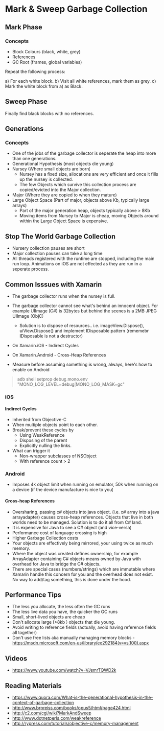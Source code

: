 # Mark & Sweep Garbage Collection

## Mark Phase

### Concepts

* Block Colours (black, white, grey)
* References
* GC Root (frames, global variables)

Repeat the following process:

a) For each white block.
b) Visit all white references, mark them as grey.
c) Mark the white block from a) as Black.


## Sweep Phase

Finally find black blocks with no references.

## Generations


### Concepts

* One of the jobs of the garbage collector is seperate the heap into more than one generations.
* Generational Hypothesis (most objects die young)
* Nursey (Where small objects are born)
  * Nursey has a fixed size, allocations are very efficient and once it fills up the nursey is collected.
  * The few Objects which survive this collection process are copied/evicted into the Major collection.
* Major (Where they are copied to when they mature)
* Large Object Space (Part of major, objects above Kb, typically large arrays)
  * Part of the major generation heap, objects typically above > 8Kb
  * Moving items from Nursey to Major is cheap, moving Objects around within the Large Object Space is expensive.

## Stop The World Garbage Collection

* Nursery collection pauses are short
* Major collection pauses can take a long time
* All threads registered with the runtime are stopped, including the main run loop. Animations on iOS are not effected as they are run in a seperate process.


## Common Isssues with Xamarin
* The garbage collector <?$condition?> runs when the nursey is full. 
* The garbage collector cannot see what's behind an innocent object. For example UIImage (C#) is 32bytes but behind the scenes is a 2MB JPEG UIImage (ObjC)
  * Solution is to dispose of resources.. i.e. imageView.Dispose(), uiView.Dispose() and implement IDisposable pattern (rememebr IDisposable is not a destructor) 
* On Xamarin.iOS - Indirect Cycles
* On Xamarin.Android - Cross-Heap References

* Measure before assuming something is wrong, always, here's how to enable on Android

> adb shell setprop debug.mono.env "MONO_LOG_LEVEL=debug|MONO_LOG_MASK=gc"

### iOS

#### Indirect Cycles
* Inherited from Objective-C
* When multiple objects point to each other.
* Break/prevent these cycles by
  * Using WeakReference<T>
  * Disposing of the parent
  * Explicitly nulling the links.
* What can trigger it
  * Non-wrapper subclasses of NSObject
  * With reference count > 2

### Android
* Imposes 4k object limit when running on emulator, 50k when running on a device (if the device manufacture is nice to you)

#### Cross-heap References
* Oversharing, passing c# objects into java object. (i.e. c# array into a java arrayadapter) causes cross-heap references. Objects that live in both worlds need to be managed. Solution is to do it all from C# land.
* It is expensive for Java to see a C# object (and vice-versa)
* Performance cost of language crossing is high
* Higher Garbage Collection costs
* Your objects are effectively being mirrored, your using twice as much memory.
* Where the object was created defines ownership, for example ArrayAdapter containing C# objects means owned by Java with overhead for Java to bridge the C# objects. 
* There are special cases (numbers/strings) which are immutable where Xamarin handle this concern for you and the overhead does not exist. No way to add/tag something, this is done under the hood.

## Performance Tips
* The less you allocate, the less often the GC runs
* The less live data you have, the quicker the GC runs
* Small, short-lived objects are cheap
* Don't allocate large (>8kb ) objects that die young.
* Avoid writing to reference fields (actually, avoid having reference fields all together)
* Don't use free lists aka manually managing memory blocks - https://msdn.microsoft.com/en-us/library/ee292184(v=vs.100).aspx

## Videos

* https://www.youtube.com/watch?v=VJsmrTQWD2k

## Reading Materials
* https://www.quora.com/What-is-the-generational-hypothesis-in-the-context-of-garbage-collection
* http://www.brpreiss.com/books/opus5/html/page424.html
* http://c2.com/cgi/wiki?MarkAndSweep
* http://www.dotnetperls.com/weakreference
* http://rypress.com/tutorials/objective-c/memory-management
